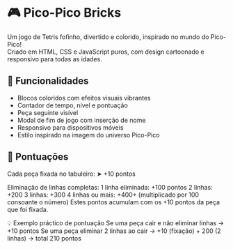 # 🎮 Pico-Pico Bricks

Um jogo de Tetris fofinho, divertido e colorido, inspirado no mundo do Pico-Pico!  
Criado em HTML, CSS e JavaScript puros, com design cartoonado e responsivo para todas as idades.

## 🚀 Funcionalidades

- Blocos coloridos com efeitos visuais vibrantes
- Contador de tempo, nível e pontuação
- Peça seguinte visível
- Modal de fim de jogo com inserção de nome
- Responsivo para dispositivos móveis
- Estilo inspirado na imagem do universo Pico-Pico

## 🧮 Pontuações
Cada peça fixada no tabuleiro: ➤ +10 pontos

Eliminação de linhas completas:
1 linha eliminada: +100 pontos
2 linhas: +200
3 linhas: +300
4 linhas ou mais: +400+ (multiplicado por 100 consoante o número)
Estes pontos acumulam com os +10 pontos da peça que foi fixada.

💡 Exemplo práctico de pontuação
Se uma peça cair e não eliminar linhas → +10 pontos
Se uma peça eliminar 2 linhas ao cair → +10 (fixação) + 200 (2 linhas) → total 210 pontos
